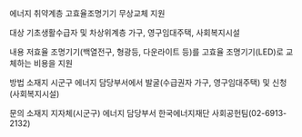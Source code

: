 에너지 취약계층 고효율조명기기 무상교체 지원

대상
 기초생활수급자 및 차상위계층 가구, 영구임대주택, 사회복지시설

내용
 저효율 조명기기(백열전구, 형광등, 다운라이트 등)를 고효율 조명기기(LED)로 교체하는 비용을 지원

방법
 소재지 시군구 에너지 담당부서에서 발굴(수급권자 가구, 영구임대주택) 및 신청(사회복지시설)

문의
 소재지 지자체(시군구) 에너지 담당부서
 한국에너지재단 사회공헌팀(02-6913-2132)
